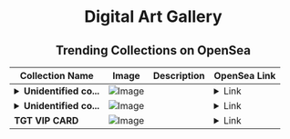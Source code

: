 <div align="center">

# Digital Art Gallery

## Trending Collections on OpenSea

| Collection Name                       | Image                                                                                     | Description                       | OpenSea Link                                                                                          |
|---------------------------------------|-------------------------------------------------------------------------------------------|-----------------------------------|--------------------------------------------------------------------------------------------------------|
| **<details><summary>Unidentified co...</summary>Unidentified contract 7d7565bf-23e0-4f7f-9bf4-6904082177c2</details>** | ![Image](https://i.seadn.io/s/raw/files/cf57d187551dd413e4295042fa0b97b2.jpg?w=500&auto=format?w=200&auto=format) |  | <details><summary>Link</summary>[Unidentified contract 7d7565bf-23e0-4f7f-9bf4-6904082177c2](https://opensea.io/collection/unidentified-contract-7d7565bf-23e0-4f7f-9bf4-6904)</details> |
| **<details><summary>Unidentified co...</summary>Unidentified contract 364e2d12-1a65-40ba-80d9-27546c2119ef</details>** | ![Image](https://i.seadn.io/s/raw/files/a837708742ad8afcb35eb60ba787976d.jpg?w=500&auto=format?w=200&auto=format) |  | <details><summary>Link</summary>[Unidentified contract 364e2d12-1a65-40ba-80d9-27546c2119ef](https://opensea.io/collection/unidentified-contract-364e2d12-1a65-40ba-80d9-2754)</details> |
| **TGT VIP CARD** | ![Image](https://i.seadn.io/s/raw/files/fa1bacd281912260db0b60a3c395c827.png?w=500&auto=format?w=200&auto=format) |  | <details><summary>Link</summary>[TGT VIP CARD](https://opensea.io/collection/tgt-vip-card-5)</details> |

</div>